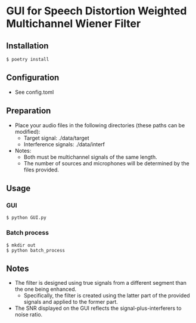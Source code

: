 # GUI for Speech Distortion Weighted Multichannel Wiener Filter

## Installation
```shell
$ poetry install
```

## Configuration
- See config.toml

## Preparation
- Place your audio files in the following directories (these paths can be modified):
  - Target signal: ./data/target
  - Interference signals: ./data/interf
- Notes:
  - Both must be multichannel signals of the same length.
  - The number of sources and microphones will be determined by the files provided.


## Usage
### GUI
```shell
$ python GUI.py
```

### Batch process
```shell
$ mkdir out
$ python batch_process
```

## Notes
- The filter is designed using true signals from a different segment than the one being enhanced.
  - Specifically, the filter is created using the latter part of the provided signals and applied to the former part.
- The SNR displayed on the GUI reflects the signal-plus-interferers to noise ratio.
